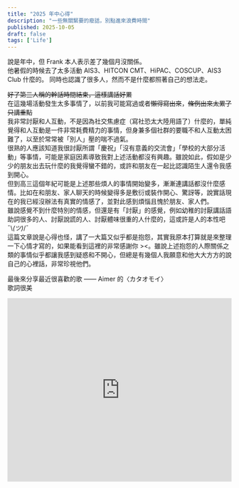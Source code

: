```yaml
---
title: "2025 年中心得"
description: "一些無關緊要的廢話，別點進來浪費時間"
published: 2025-10-05
draft: false
tags: ['Life']
---
```

說是年中，但 Frank 本人表示差了幾個月沒關係。  
他暑假的時候去了太多活動 AIS3、HITCON CMT、HiPAC、COSCUP、AIS3 Club 什麼的。
同時也認識了很多人，然而不是什麼都照著自己的想法走。  
  
~~好了第三人稱的幹話時間結束，這樣講話好累~~  
在這幾場活動發生太多事情了，以前我可能寫過或者~~懶得寫出來~~，~~條例出來太累了只講重點~~  
我非常討厭和人互動，不是因為社交焦慮症（寫社恐太大陸用語了）什麼的，單純覺得和人互動是一件非常耗費精力的事情，但身兼多個社群的要職不和人互動太困難了，以至於常常被「別人」壓的喘不過氣。  
很熟的人應該知道我很討厭所謂「慶祝」「沒有意義的交流會」「學校的大部分活動」等事情，可能是家庭因素導致我對上述活動都沒有興趣。雖說如此，假如是少少的朋友出去玩什麼的我覺得蠻不錯的，或許和朋友在一起比認識陌生人還令我感到開心。  
但到高三這個年紀可能是上述那些煩人的事情開始變多，漸漸連講話都沒什麼感情。比如在和朋友、家人聊天的時候變得多是敷衍或裝作開心、驚訝等，說實話現在的我已經沒辦法有真實的情感了，並對此感到煩惱且愧於朋友、家人們。  
雖說感覺不到什麼特別的情感，但還是有「討厭」的感覺，例如幼稚的討厭講話語助詞很多的人、討厭說謊的人、討厭體味很重的人什麼的，這或許是人的本性吧 &macr;&#92;_(ツ)_/¯   
這篇文章說是心得也怪，講了一大篇又似乎都是抱怨，其實我原本打算就是來整理一下心情才寫的，如果能看到這裡的非常感謝你 ><。雖說上述抱怨的人際關係之類的事情似乎都讓我感到疑惑和不開心，但總是有幾個人我願意和他大大方方的說自己的心裡話，非常珍視他們。  
  
最後來分享最近很喜歡的歌 —— Aimer 的〈カタオモイ〉  
歌詞很美
<iframe width="100%" height="412" src="https://www.youtube.com/embed/Opp9nqiN5m0?si=Ig7uc1xomIMDOfHi?cc_load_policy=1
" title="YouTube video player" frameborder="0" allow="accelerometer; autoplay; clipboard-write; encrypted-media; gyroscope; picture-in-picture; web-share" referrerpolicy="strict-origin-when-cross-origin" allowfullscreen></iframe>
